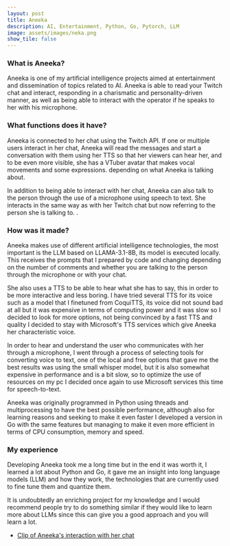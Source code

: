 ```yaml
---
layout: post
title: Aneeka
description: AI, Entertainment, Python, Go, Pytorch, LLM
image: assets/images/neka.png
show_tile: false
---
```


### What is Aneeka?
Aneeka is one of my artificial intelligence projects aimed at entertainment and dissemination of topics related to AI.
Aneeka is able to read your Twitch chat and interact, responding in a charismatic and personality-driven manner, as well as being able to interact with the operator if he speaks to her with his microphone.

### What functions does it have?
Aneeka is connected to her chat using the Twitch API. If one or multiple users interact in her chat, Aneeka will read the messages and start a conversation with them using her TTS so that her viewers can hear her, and to be even more visible, she has a VTuber avatar that makes vocal movements and some expressions. depending on what Aneeka is talking about.

In addition to being able to interact with her chat, Aneeka can also talk to the person through the use of a microphone using speech to text. She interacts in the same way as with her Twitch chat but now referring to the person she is talking to. .

### How was it made?
Aneeka makes use of different artificial intelligence technologies, the most important is the LLM based on LLAMA-3.1-8B, its model is executed locally. This receives the prompts that I prepared by code and changing depending on the number of comments and whether you are talking to the person through the microphone or with your chat.

She also uses a TTS to be able to hear what she has to say, this in order to be more interactive and less boring. I have tried several TTS for its voice such as a model that I finetuned from CoquiTTS, its voice did not sound bad at all but it was expensive in terms of computing power and it was slow so I decided to look for more options, not being convinced by a fast TTS and quality I decided to stay with Microsoft's TTS services which give Aneeka her characteristic voice.

In order to hear and understand the user who communicates with her through a microphone, I went through a process of selecting tools for converting voice to text, one of the local and free options that gave me the best results was using the small whisper model, but it is also somewhat expensive in performance and is a bit slow, so to optimize the use of resources on my pc I decided once again to use Microsoft services this time for speech-to-text.

Aneeka was originally programmed in Python using threads and multiprocessing to have the best possible performance, although also for learning reasons and seeking to make it even faster I developed a version in Go with the same features but managing to make it even more efficient in terms of CPU consumption, memory and speed.

### My experience
Developing Aneeka took me a long time but in the end it was worth it, I learned a lot about Python and Go, it gave me an insight into long language models (LLM) and how they work, the technologies that are currently used to fine tune them and quantize them.

It is undoubtedly an enriching project for my knowledge and I would recommend people try to do something similar if they would like to learn more about LLMs since this can give you a good approach and you will learn a lot.

* <a href="https://www.twitch.tv/axelinsz/clip/JoyousTiredSaladDerp-yFTGXZ892XcwLpee?filter=clips&range=all&sort=time">Clip of Aneeka's interaction with her chat</a>